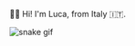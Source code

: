 👋🏻 Hi! I'm Luca, from Italy 🇮🇹.

![snake gif](https://github.com/undrivendev/undrivendev/blob/output/github-contribution-grid-snake.gif)
